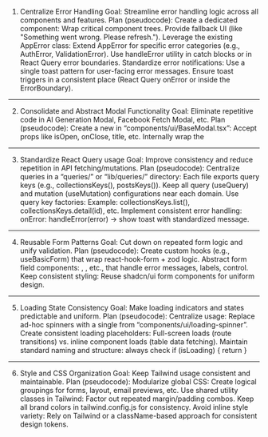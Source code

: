 1. Centralize Error Handling
Goal: Streamline error handling logic across all components and features.
Plan (pseudocode):
Create a dedicated <ErrorBoundary> component:
Wrap critical component trees.
Provide fallback UI (like "Something went wrong. Please refresh.").
Leverage the existing AppError class:
Extend AppError for specific error categories (e.g., AuthError, ValidationError).
Use handleError utility in catch blocks or in React Query error boundaries.
Standardize error notifications:
Use a single toast pattern for user-facing error messages.
Ensure toast triggers in a consistent place (React Query onError or inside the ErrorBoundary).
---
2. Consolidate and Abstract Modal Functionality
Goal: Eliminate repetitive code in AI Generation Modal, Facebook Fetch Modal, etc.
Plan (pseudocode):
Create a new <BaseModal> in “components/ui/BaseModal.tsx”:
Accept props like isOpen, onClose, title, etc.
Internally wrap the <Dialog>, <DialogContent>, and <DialogHeader> from shadcn/ui.
Refactor existing modals:
Import <BaseModal> instead of manually structuring <Dialog> each time.
Keep only feature-specific business logic in child modals.
---
3. Standardize React Query usage
Goal: Improve consistency and reduce repetition in API fetching/mutations.
Plan (pseudocode):
Centralize queries in a “queries/” or “lib/queries/” directory:
Each file exports query keys (e.g., collectionsKeys(), postsKeys()).
Keep all query (useQuery) and mutation (useMutation) configurations near each domain.
Use query key factories:
Example: collectionsKeys.list(), collectionsKeys.detail(id), etc.
Implement consistent error handling:
onError: handleError(error) -> show toast with standardized message.
---
4. Reusable Form Patterns
Goal: Cut down on repeated form logic and unify validation.
Plan (pseudocode):
Create custom hooks (e.g., useBasicForm) that wrap react-hook-form + zod logic.
Abstract form field components:
<FormInput>, <FormTextarea>, etc., that handle error messages, labels, control.
Keep consistent styling:
Reuse shadcn/ui form components for uniform design.
---
5. Loading State Consistency
Goal: Make loading indicators and states predictable and uniform.
Plan (pseudocode):
Centralize <LoadingSpinner> usage:
Replace ad-hoc spinners with a single <LoadingSpinner> from “components/ui/loading-spinner”.
Create consistent loading placeholders:
Full-screen loads (route transitions) vs. inline component loads (table data fetching).
Maintain standard naming and structure:
always check if (isLoading) { return <LoadingSpinner /> }
---
6. Style and CSS Organization
Goal: Keep Tailwind usage consistent and maintainable.
Plan (pseudocode):
Modularize global CSS:
Create logical groupings for forms, layout, email previews, etc.
Use shared utility classes in Tailwind:
Factor out repeated margin/padding combos.
Keep all brand colors in tailwind.config.js for consistency.
Avoid inline style variety:
Rely on Tailwind or a className-based approach for consistent design tokens.
